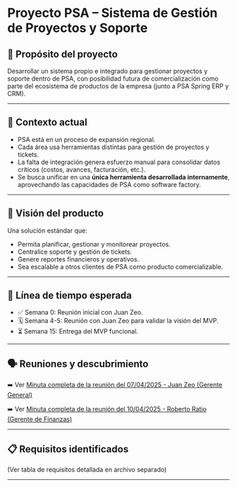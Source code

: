 # Proyecto PSA – Sistema de Gestión de Proyectos y Soporte

## 📌 Propósito del proyecto

Desarrollar un sistema propio e integrado para gestionar proyectos y soporte dentro de PSA, con posibilidad futura de comercialización como parte del ecosistema de productos de la empresa (junto a PSA Spring ERP y CRM).

---

## 🧩 Contexto actual

- PSA está en un proceso de expansión regional.
- Cada área usa herramientas distintas para gestión de proyectos y tickets.
- La falta de integración genera esfuerzo manual para consolidar datos críticos (costos, avances, facturación, etc.).
- Se busca unificar en una **única herramienta desarrollada internamente**, aprovechando las capacidades de PSA como software factory.

---

## 🧭 Visión del producto

Una solución estándar que:

- Permita planificar, gestionar y monitorear proyectos.
- Centralice soporte y gestión de tickets.
- Genere reportes financieros y operativos.
- Sea escalable a otros clientes de PSA como producto comercializable.

---

## 📅 Línea de tiempo esperada

- ✅ Semana 0: Reunión inicial con Juan Zeo.
- 🗓️ Semana 4-5: Reunión con Juan Zeo para validar la visión del MVP.
- ⏳ Semana 15: Entrega del MVP funcional.

---

## 🗣️ Reuniones y descubrimiento

➡️ Ver [Minuta completa de la reunión del 07/04/2025 - Juan Zeo (Gerente General)](./docs/minutas/minuta-JuanZeo-07042025.md)

➡️ Ver [Minuta completa de la reunión del 10/04/2025 - Roberto Ratio (Gerente de Finanzas)](./docs/minutas/minuta-RobertoRatio-10042025.md)

---

## 📋 Requisitos identificados

(Ver tabla de requisitos detallada en archivo separado)

---
